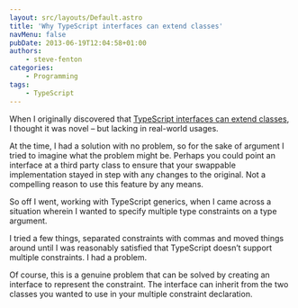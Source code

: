 ```yaml
---
layout: src/layouts/Default.astro
title: 'Why TypeScript interfaces can extend classes'
navMenu: false
pubDate: 2013-06-19T12:04:58+01:00
authors:
    - steve-fenton
categories:
    - Programming
tags:
    - TypeScript
---
```


When I originally discovered that [TypeScript interfaces can extend classes](/blog/2013/06/typescript-interfaces-can-extend-classes/), I thought it was novel – but lacking in real-world usages.

At the time, I had a solution with no problem, so for the sake of argument I tried to imagine what the problem might be. Perhaps you could point an interface at a third party class to ensure that your swappable implementation stayed in step with any changes to the original. Not a compelling reason to use this feature by any means.

So off I went, working with TypeScript generics, when I came across a situation wherein I wanted to specify multiple type constraints on a type argument.

I tried a few things, separated constraints with commas and moved things around until I was reasonably satisfied that TypeScript doesn’t support multiple constraints. I had a problem.

Of course, this is a genuine problem that can be solved by creating an interface to represent the constraint. The interface can inherit from the two classes you wanted to use in your multiple constraint declaration.